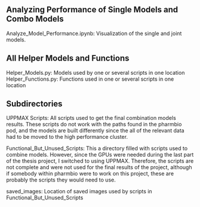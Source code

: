 ## Analyzing Performance of Single Models and Combo Models
Analyze_Model_Performance.ipynb: Visualization of the single and joint models. 

## All Helper Models and Functions
Helper_Models.py: Models used by one or several scripts in one location
Helper_Functions.py: Functions used in one or several scripts in one location

## Subdirectories
UPPMAX Scripts:
All scripts used to get the final combination models results. These scripts do not work with the paths found in the pharmbio pod, and the models are built differently since the all of the relevant data had to be moved to the high performance cluster.

Functional_But_Unused_Scripts: This a directory filled with scripts used to combine models. However, since the GPUs were needed during the last part of the thesis project, I switched to using UPPMAX. Therefore, the scripts are not complete and were not used for the final results of the project, although if somebody within pharmbio were to work on this project, these are probably the scripts they would need to use.

saved_images: Location of saved images used by scripts in Functional_But_Unused_Scripts